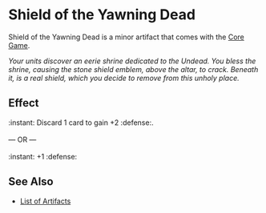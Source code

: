 # Shield of the Yawning Dead

Shield of the Yawning Dead is a minor artifact that comes with the [Core Game](../content.md).

*Your units discover an eerie shrine dedicated to the Undead. You bless the shrine, causing the stone shield emblem, above the altar, to crack. Beneath it, is a real shield, which you decide to remove from this unholy place.*


## Effect

:instant: Discard 1 card to gain +2 :defense:.<br><br>— OR —<br><br>:instant: +1 :defense:


## See Also

- [List of Artifacts](../artifacts.md)
